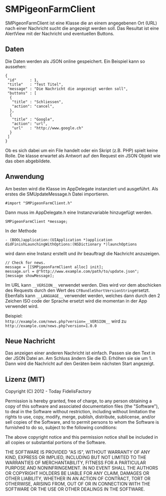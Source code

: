 # SMPigeonFarmClient

SMPigeonFarmClient ist eine Klasse die an einem angegebenen Ort (URL) nach einer Nachricht sucht die angezeigt werden soll.
Das Resultat ist eine AlertView mit der Nachricht und eventuellen Buttons.

## Daten

Die Daten werden als JSON online gespeichert. Ein Beispiel kann so aussehen:

    {
     "id"      : 1,
     "title"   : "Test Titel",
     "message" : "Die Nachricht die angezeigt werden soll",
     "buttons" : [
      {
       "title" : "Schliessen",
       "action": "cancel",
      },
      {
       "title" : "Google",
       "action": "url",
       "url"   : "http://www.google.ch"
      }
     ]
    }
    
Ob es sich dabei um ein File handelt oder ein Skript (z.B. PHP) spielt keine Rolle. Die klasse erwartet als Antwort auf den Request ein JSON Objekt wie das oben abgebildete. 

## Anwendung

Am besten wird die Klasse im AppDelegate instanziert und ausgeführt. Als erstes die SMUpdateMessage.h Datei importieren.

    #import "SMPigeonFarmClient.h"

Dann muss im AppDelegate.h eine Instanzvariable hinzugefügt werden. 

    SMPigeonFarmClient *message;

In der Methode 

    - (BOOL)application:(UIApplication *)application didFinishLaunchingWithOptions:(NSDictionary *)launchOptions

wird dann eine Instanz erstellt und ihr beauftragt die Nachricht anzuzeigen.

    // Check for news.
    message = [[SMPigeonFarmClient alloc] init];
    message.url = @"http://www.example.com/path/to/update.json";
    [message showMessage];

Im URL kann `__VERSION__` verwendet werden. Dies wird vor dem abschicken des Requests durch den Wert des `CFBundleShortVersionString`ersetzt. 
Ebenfalls kann `__LANGUAGE__` verwendet werden, welches dann durch den 2 Zeichen ISO code der Sprache ersetzt wird die momentan in der App verwendet wird. 

Beispiel:  
`http://example.com/news.php?version=__VERSION__` wird zu `http://example.com/news.php?version=1.0.0`

## Neue Nachricht

Das anzeigen einer anderen Nachricht ist einfach. Passen sie den Text in der JSON Datei an. Am Schluss ändern Sie die ID. Erhöhen sie sie um 1. Dann wird die Nachricht auf den Geräten beim nächsten Start angezeigt. 

## Lizenz (MIT)

Copyright (C) 2012 - Today FidelisFactory

Permission is hereby granted, free of charge, to any person obtaining a copy of this software and associated documentation files (the "Software"), to deal in the Software without restriction, including without limitation the rights to use, copy, modify, merge, publish, distribute, sublicense, and/or sell copies of the Software, and to permit persons to whom the Software is furnished to do so, subject to the following conditions:

The above copyright notice and this permission notice shall be included in all copies or substantial portions of the Software.

THE SOFTWARE IS PROVIDED "AS IS", WITHOUT WARRANTY OF ANY KIND, EXPRESS OR IMPLIED, INCLUDING BUT NOT LIMITED TO THE WARRANTIES OF MERCHANTABILITY, FITNESS FOR A PARTICULAR PURPOSE AND NONINFRINGEMENT. IN NO EVENT SHALL THE AUTHORS OR COPYRIGHT HOLDERS BE LIABLE FOR ANY CLAIM, DAMAGES OR OTHER LIABILITY, WHETHER IN AN ACTION OF CONTRACT, TORT OR OTHERWISE, ARISING FROM, OUT OF OR IN CONNECTION WITH THE SOFTWARE OR THE USE OR OTHER DEALINGS IN THE SOFTWARE.
